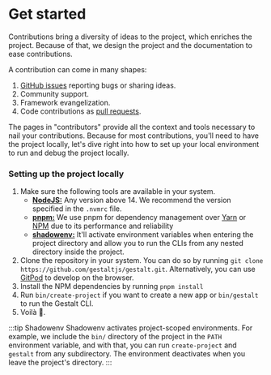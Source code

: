 # Get started

Contributions bring a diversity of ideas to the project,
which enriches the project.
Because of that,
we design the project and the documentation to ease contributions.

A contribution can come in many shapes:
1. [GitHub issues](https://github.com/gestaltjs/gestalt/issues) reporting bugs or sharing ideas.
2. Community support.
3. Framework evangelization.
4. Code contributions as [pull requests](https://en.wikipedia.org/wiki/Distributed_version_control#Pull_requests).

The pages in "contributors" provide all the context and tools necessary to nail your contributions. Because for most contributions, you'll need to have the project locally, let's dive right into how to set up your local environment to run and debug the project locally.

### Setting up the project locally

1. Make sure the following tools are available in your system.
    - [**NodeJS:**](https://nodejs.org/en/) Any version above 14. We recommend the version specified in the `.nvmrc` file.
    - [**pnpm:**](https://pnpm.io/) We use pnpm for dependency management over [Yarn](https://yarnpkg.com/) or [NPM](https://www.npmjs.com/) due to its performance and reliability
    - [**shadowenv:**](https://github.com/Shopify/shadowenv) It'll activate environment variables when entering the project directory and allow you to run the CLIs from any nested directory inside the project.
2. Clone the repository in your system. You can do so by running `git clone https://github.com/gestaltjs/gestalt.git`. Alternatively, you can use [GitPod](https://gitpod.io/#https://github.com/gestaltjs/gestalt) to develop on the browser.
3. Install the NPM dependencies by running `pnpm install`
4. Run `bin/create-project` if you want to create a new app or `bin/gestalt` to run the Gestalt CLI.
5. Voilà 🎉.

:::tip Shadowenv
Shadowenv activates project-scoped environments.
For example, we include the `bin/` directory of the project in the `PATH` environment variable,
and with that, you can run `create-project` and `gestalt` from any subdirectory.
The environment deactivates when you leave the project's directory.
:::

